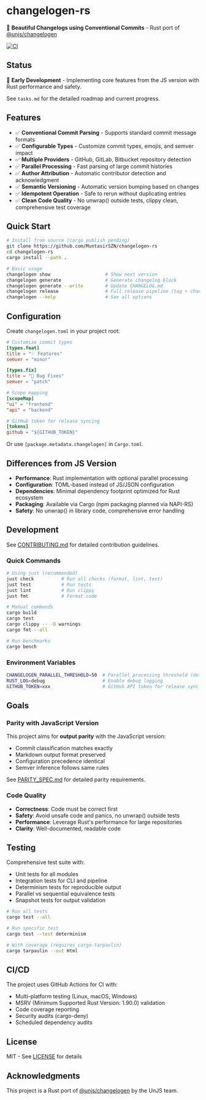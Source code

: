 # changelogen-rs

💅 **Beautiful Changelogs using Conventional Commits** - Rust port of [@unjs/changelogen](https://github.com/unjs/changelogen)

[![CI](https://github.com/MuntasirSZN/changelogen-rs/workflows/CI/badge.svg)](https://github.com/MuntasirSZN/changelogen-rs/actions)

## Status

🚧 **Early Development** - Implementing core features from the JS version with Rust performance and safety.

See `tasks.md` for the detailed roadmap and current progress.

## Features

- ✅ **Conventional Commit Parsing** - Supports standard commit message formats  
- ✅ **Configurable Types** - Customize commit types, emojis, and semver impact
- ✅ **Multiple Providers** - GitHub, GitLab, Bitbucket repository detection
- ✅ **Parallel Processing** - Fast parsing of large commit histories
- ✅ **Author Attribution** - Automatic contributor detection and acknowledgment
- ✅ **Semantic Versioning** - Automatic version bumping based on changes
- ✅ **Idempotent Operation** - Safe to rerun without duplicating entries
- ✅ **Clean Code Quality** - No unwrap() outside tests, clippy clean, comprehensive test coverage

## Quick Start

```bash
# Install from source (cargo publish pending)
git clone https://github.com/MuntasirSZN/changelogen-rs
cd changelogen-rs
cargo install --path .

# Basic usage
changelogen show                    # Show next version
changelogen generate                # Generate changelog block  
changelogen generate --write        # Update CHANGELOG.md
changelogen release                 # Full release pipeline (tag + changelog)
changelogen --help                  # See all options
```

## Configuration

Create `changelogen.toml` in your project root:

```toml
# Customize commit types
[types.feat]
title = "✨ Features"
semver = "minor"

[types.fix] 
title = "🐛 Bug Fixes"
semver = "patch"

# Scope mapping
[scopeMap]
"ui" = "frontend"
"api" = "backend"

# GitHub token for release syncing
[tokens]
github = "${GITHUB_TOKEN}"
```

Or use `[package.metadata.changelogen]` in `Cargo.toml`.

## Differences from JS Version

- **Performance**: Rust implementation with optional parallel processing
- **Configuration**: TOML-based instead of JS/JSON configuration  
- **Dependencies**: Minimal dependency footprint optimized for Rust ecosystem
- **Packaging**: Available via Cargo (npm packaging planned via NAPI-RS)
- **Safety**: No unwrap() in library code, comprehensive error handling

## Development

See [CONTRIBUTING.md](CONTRIBUTING.md) for detailed contribution guidelines.

### Quick Commands

```bash
# Using just (recommended)
just check          # Run all checks (format, lint, test)
just test           # Run tests
just lint           # Run clippy
just fmt            # Format code

# Manual commands
cargo build
cargo test
cargo clippy -- -D warnings
cargo fmt --all

# Run benchmarks
cargo bench
```

### Environment Variables

```bash
CHANGELOGEN_PARALLEL_THRESHOLD=50  # Parallel processing threshold (default: 50)
RUST_LOG=debug                     # Enable debug logging
GITHUB_TOKEN=xxx                   # GitHub API token for release sync
```

## Goals

### Parity with JavaScript Version

This project aims for **output parity** with the JavaScript version:

- Commit classification matches exactly
- Markdown output format preserved
- Configuration precedence identical
- Semver inference follows same rules

See [PARITY_SPEC.md](PARITY_SPEC.md) for detailed parity requirements.

### Code Quality

- **Correctness**: Code must be correct first
- **Safety**: Avoid unsafe code and panics, no unwrap() outside tests
- **Performance**: Leverage Rust's performance for large repositories
- **Clarity**: Well-documented, readable code

## Testing

Comprehensive test suite with:
- Unit tests for all modules
- Integration tests for CLI and pipeline
- Determinism tests for reproducible output
- Parallel vs sequential equivalence tests
- Snapshot tests for output validation

```bash
# Run all tests
cargo test --all

# Run specific test
cargo test --test determinism

# With coverage (requires cargo-tarpaulin)
cargo tarpaulin --out Html
```

## CI/CD

The project uses GitHub Actions for CI with:
- Multi-platform testing (Linux, macOS, Windows)
- MSRV (Minimum Supported Rust Version: 1.90.0) validation
- Code coverage reporting
- Security audits (cargo-deny)
- Scheduled dependency audits

## License

MIT - See [LICENSE](LICENSE) for details

## Acknowledgments

This project is a Rust port of [@unjs/changelogen](https://github.com/unjs/changelogen) by the UnJS team.
